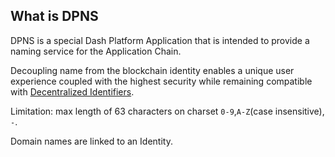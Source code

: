 ## What is DPNS

DPNS is a special Dash Platform Application that is intended to provide a naming service for the Application Chain.  

Decoupling name from the blockchain identity enables a unique user experience coupled with the highest security while remaining compatible with [Decentralized Identifiers](https://www.w3.org/TR/did-core/).

Limitation: max length of 63 characters on charset `0-9`,`A-Z`(case insensitive), `-`.

Domain names are linked to an Identity.